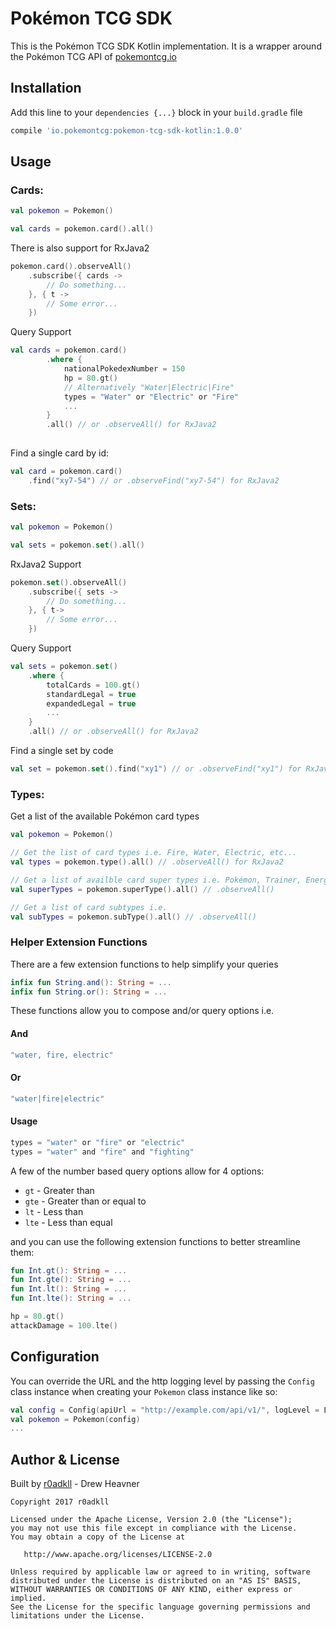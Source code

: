 # Pokémon TCG SDK

This is the Pokémon TCG SDK Kotlin implementation. It is a wrapper around the Pokémon TCG API of [pokemontcg.io](http://pokemontcg.io)

## Installation
Add this line to your `dependencies {...}` block in your `build.gradle` file

```groovy
compile 'io.pokemontcg:pokemon-tcg-sdk-kotlin:1.0.0'
```

## Usage

### Cards:
  
```kotlin
val pokemon = Pokemon()

val cards = pokemon.card().all()
```
There is also support for RxJava2

```kotlin
pokemon.card().observeAll()
	.subscribe({ cards ->
		// Do something...
	}, { t -> 
		// Some error...
	})
```

Query Support

```kotlin
val cards = pokemon.card()
        .where {
            nationalPokedexNumber = 150
            hp = 80.gt()
            // Alternatively "Water|Electric|Fire"
            types = "Water" or "Electric" or "Fire" 
            ...
        }
        .all() // or .observeAll() for RxJava2
	
```

Find a single card by id:

```kotlin
val card = pokemon.card()
	.find("xy7-54") // or .observeFind("xy7-54") for RxJava2
```

### Sets:

```kotlin
val pokemon = Pokemon()

val sets = pokemon.set().all()
```

RxJava2 Support

```kotlin
pokemon.set().observeAll()
	.subscribe({ sets ->
		// Do something...
	}, { t-> 
		// Some error...
	})
```
Query Support

```kotlin
val sets = pokemon.set()
	.where {
		totalCards = 100.gt()
		standardLegal = true
		expandedLegal = true
		...
	}
	.all() // or .observeAll() for RxJava2
```

Find a single set by code

```kotlin
val set = pokemon.set().find("xy1") // or .observeFind("xy1") for RxJava2
```

### Types:
Get a list of the available Pokémon card types

```kotlin
val pokemon = Pokemon()

// Get the list of card types i.e. Fire, Water, Electric, etc...
val types = pokemon.type().all() // .observeAll() for RxJava2

// Get a list of availble card super types i.e. Pokémon, Trainer, Energy
val superTypes = pokemon.superType().all() // .observeAll()

// Get a list of card subtypes i.e. 
val subTypes = pokemon.subType().all() // .observeAll()
```

### Helper Extension Functions
There are a few extension functions to help simplify your queries

```kotlin
infix fun String.and(): String = ...
infix fun String.or(): String = ...
```

These functions allow you to compose and/or query options i.e.

#### And

```kotlin
"water, fire, electric"
```

#### Or

```kotlin
"water|fire|electric"
```

#### Usage

```kotlin
types = "water" or "fire" or "electric"
types = "water" and "fire" and "fighting"
```

A few of the number based query options allow for 4 options:

* `gt` - Greater than
* `gte` - Greater than or equal to
* `lt` - Less than
* `lte` - Less than equal

and you can use the following extension functions to better streamline them:

```kotlin
fun Int.gt(): String = ...
fun Int.gte(): String = ...
fun Int.lt(): String = ...
fun Int.lte(): String = ...

hp = 80.gt()
attackDamage = 100.lte()
```

## Configuration
You can override the URL and the http logging level by passing the `Config` class instance when creating your `Pokemon` class instance like so:

```kotlin
val config = Config(apiUrl = "http://example.com/api/v1/", logLevel = Level.BODY)
val pokemon = Pokemon(config)
...
```

## Author & License

Built by [r0adkll](https://github.com/r0adkll) - Drew Heavner

```
Copyright 2017 r0adkll

Licensed under the Apache License, Version 2.0 (the "License");
you may not use this file except in compliance with the License.
You may obtain a copy of the License at

   http://www.apache.org/licenses/LICENSE-2.0

Unless required by applicable law or agreed to in writing, software
distributed under the License is distributed on an "AS IS" BASIS,
WITHOUT WARRANTIES OR CONDITIONS OF ANY KIND, either express or implied.
See the License for the specific language governing permissions and
limitations under the License.
```

